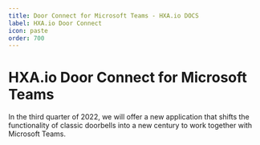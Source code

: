 ```yaml
---
title: Door Connect for Microsoft Teams - HXA.io DOCS
label: HXA.io Door Connect
icon: paste
order: 700
---
```

# HXA.io Door Connect for Microsoft Teams

In the third quarter of 2022, we will offer a new application that shifts the functionality of classic doorbells into a new century to work together with Microsoft Teams.